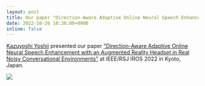 ```yaml
---
layout: post
title: Our paper "Direction-Aware Adaptive Online Neural Speech Enhancement with an Augmented Reality Headset in Real Noisy Conversational Environments" was presented at IEEE/RSJ IROS 2022.
date: 2022-10-26 10:30:00+0900
inline: false
---
```


<a href="http://sap.ist.i.kyoto-u.ac.jp/members/yoshii">Kazuyoshi Yoshii</a> presented our paper <a href="https://arxiv.org/abs/2207.07296">"Direction-Aware Adaptive Online Neural Speech Enhancement with an Augmented Reality Headset in Real Noisy Conversational Environments"</a> at IEEE/RSJ IROS 2022 in Kyoto, Japan.

<div class="row mt-3">
    <div class="col-sm mt-3 mt-md-0">
        <img class="img-fluid rounded z-depth-1" src="{{ site.baseurl }}/assets/img/iros2022_presentation.jpg" data-zoomable>
    </div>
</div>

